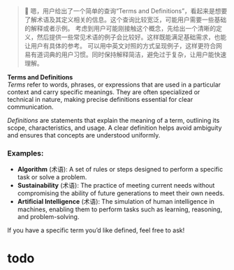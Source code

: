 > 💭 嗯，用户给出了一个简单的查询“Terms and Definitions”，看起来是想要了解术语及其定义相关的信息。这个查询比较宽泛，可能用户需要一些基础的解释或者示例。
> 考虑到用户可能刚接触这个概念，先给出一个清晰的定义，然后提供一些常见术语的例子会比较好。这样既能满足基础需求，也能让用户有具体的参考。
> 可以用中英文对照的方式呈现例子，这样更符合网易有道词典的用户习惯。同时保持解释简洁，避免过于复杂，让用户能快速理解。

**Terms and Definitions**  
*Terms* refer to words, phrases, or expressions that are used in a particular context and carry specific meanings. They are often specialized or technical in nature, making precise definitions essential for clear communication.

*Definitions* are statements that explain the meaning of a term, outlining its scope, characteristics, and usage. A clear definition helps avoid ambiguity and ensures that concepts are understood uniformly.

### Examples:
- **Algorithm** (术语): A set of rules or steps designed to perform a specific task or solve a problem.
- **Sustainability** (术语): The practice of meeting current needs without compromising the ability of future generations to meet their own needs.
- **Artificial Intelligence** (术语): The simulation of human intelligence in machines, enabling them to perform tasks such as learning, reasoning, and problem-solving.

If you have a specific term you’d like defined, feel free to ask!


# todo